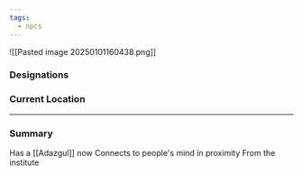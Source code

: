 ```yaml
---
tags:
  - npcs
---
```

![[Pasted image 20250101160438.png]]

### Designations


### Current Location


___
### Summary
Has a [[Adazgul]] now
Connects to people's mind in proximity
From the institute
